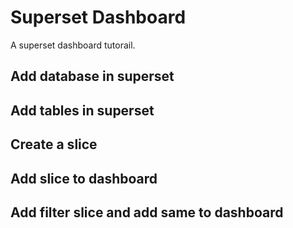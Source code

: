 # Superset Dashboard #
A superset dashboard tutorail.

## Add database in superset ##

## Add tables in superset ##

## Create a slice ##

## Add slice to dashboard ##

## Add filter slice and add same to dashboard ##
